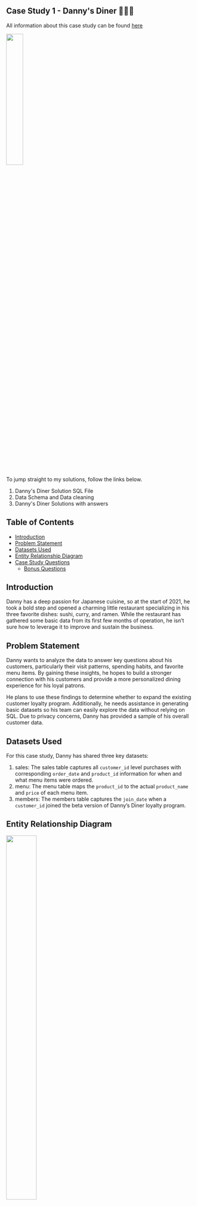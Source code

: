 ## Case Study 1 - Danny's Diner :sushi::curry::ramen:
All information about this case study can be found [here](https://8weeksqlchallenge.com/case-study-1/)

<img src="https://8weeksqlchallenge.com/images/case-study-designs/1.png" width=30% height=30%>


To jump straight to my solutions, follow the links below.
1. Danny's Diner Solution SQL File
2. Data Schema and Data cleaning
3. Danny's Diner Solutions with answers 

## Table of Contents
- [Introduction](#introduction)
- [Problem Statement](#problem-statement)
- [Datasets Used](#datasets-used)
- [Entity Relationship Diagram](#entity-relationship-diagram)
- [Case Study Questions](#case-study-questions)
  - [Bonus Questions](#bonus-questions)


## Introduction
Danny has a deep passion for Japanese cuisine, so at the start of 2021, he took a bold step and opened a charming little restaurant specializing in his three favorite dishes: sushi, curry, and ramen. While the restaurant has gathered some basic data from its first few months of operation, he isn’t sure how to leverage it to improve and sustain the business.

## Problem Statement
Danny wants to analyze the data to answer key questions about his customers, particularly their visit patterns, spending habits, and favorite menu items. By gaining these insights, he hopes to build a stronger connection with his customers and provide a more personalized dining experience for his loyal patrons.

He plans to use these findings to determine whether to expand the existing customer loyalty program. Additionally, he needs assistance in generating basic datasets so his team can easily explore the data without relying on SQL. Due to privacy concerns, Danny has provided a sample of his overall customer data. 

## Datasets Used
For this case study, Danny has shared three key datasets: 
1. sales: The sales table captures all `customer_id` level purchases with corresponding `order_date` and `product_id` information for when and what menu items were ordered.
2. menu: The menu table maps the `product_id` to the actual `product_name` and `price` of each menu item.
3. members: The members table captures the `join_date` when a `customer_id` joined the beta version of Danny’s Diner loyalty program.

## Entity Relationship Diagram
<img src="https://github.com/user-attachments/assets/c52f7157-0da2-4275-b304-404626dfaa8b" width=40% height=50%>

## Case Study Questions
1. What is the total amount each customer spent at the restaurant?
2. How many days has each customer visited the restaurant?
3. What was the first item from the menu purchased by each customer?
4. What is the most purchased item on the menu and how many times was it purchased by all customers?
5. Which item was the most popular for each customer?
6. Which item was purchased first by the customer after they became a member?
7. Which item was purchased just before the customer became a member?
8. What is the total items and amount spent for each member before they became a member?
9. If each $1 spent equates to 10 points and sushi has a 2x points multiplier - how many points would each customer have?
10. In the first week after a customer joins the program (including their join date) they earn 2x points on all items, not just sushi - how many points do customer A and B have at the end of January?
    
### Bonus Questions: 
1. Recreate the following table output using the available data:
   
    <img src="https://github.com/user-attachments/assets/87af2576-0d11-4f1c-a856-4f9689481069" width=30% height=20%>
    
2. Danny also requires further information about the ranking of customer products, but he purposely does not need the ranking for non-member purchases so he expects null ranking values for the records when customers are not yet part of the loyalty program.
Example below:

    <img src="https://github.com/user-attachments/assets/6287c01f-4a72-4369-9d53-087ac34a9d57" width=30% height=20%>

